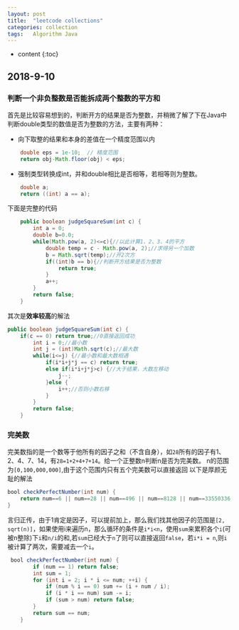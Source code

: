 ```yaml
---
layout: post
title:  "leetcode collections"
categories: collection
tags:   Algorithm Java 
---
```


* content
{:toc}


## 2018-9-10

### 判断一个非负整数是否能拆成两个整数的平方和

首先是比较容易想到的，判断开方的结果是否为整数，并稍微了解了下在Java中判断double类型的数值是否为整数的方法，主要有两种：

- 向下取整的结果和本身的差值在一个精度范围以内  
``` java
    double eps = 1e-10;  // 精度范围  
    return obj-Math.floor(obj) < eps; 
```
- 强制类型转换成int，并和double相比是否相等，若相等则为整数。
``` java
    double a;
    return ((int) a == a);
```





下面是完整的代码

``` java
    public boolean judgeSquareSum(int c) {
        int a = 0;
        double b=0.0;
        while(Math.pow(a, 2)<=c){//以此计算1、2、3、4的平方
            double temp = c - Math.pow(a, 2);//求得另一个加数
            b = Math.sqrt(temp);//开2次方
            if((int)b == b){//判断开方结果是否为整数
                return true;
            }
            a++;
        }
        return false;
    }
```

其次是**效率较高**的解法

``` java
public boolean judgeSquareSum(int c) {
    if(c == 0) return true;//0直接返回成功
        int i = 0;//最小数
        int j = (int)Math.sqrt(c);//最大数
        while(i<=j) {//最小数和最大数相遇
            if(i*i+j*j == c) return true;
            else if(i*i+j*j>c) {//大于结果，大数左移动
                j--;
            }else {
                i++;//否则小数右移
            }
        }
        return false;
    }
```

### 完美数  

完美数指的是一个数等于他所有的因子之和（不含自身），如`28`所有的因子有1、2、4、7、14，有`28=1+2+4+7+14`。给一个正整数n判断n是否为完美数。
n的范围为`[0,100,000,000]`,由于这个范围内只有五个完美数可以直接返回
以下是厚颜无耻的解法

``` java
bool checkPerfectNumber(int num) {
    return num==6 || num==28 || num==496 || num==8128 || num==33550336;
}
```

言归正传，由于1肯定是因子，可以提前加上，那么我们找其他因子的范围是`[2, sqrt(n)]`，如果使用i来遍历n，那么循环的条件是`i*i<n`，使用`sum`来累积各个`i`(可被n整除)下`i`和`n/i`的和,若`sum`已经大于`n`了则可以直接返回`false`，若`i*i = n`,则`i`被计算了两次，需要减去一个`i`。

``` java
 bool checkPerfectNumber(int num) {
        if (num == 1) return false;
        int sum = 1;
        for (int i = 2; i * i <= num; ++i) {
            if (num % i == 0) sum += (i + num / i);
            if (i * i == num) sum -= i;
            if (sum > num) return false;
        }
        return sum == num;
    }
```